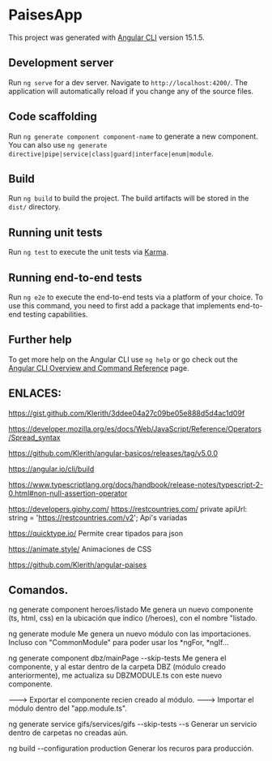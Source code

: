 # PaisesApp

This project was generated with [Angular CLI](https://github.com/angular/angular-cli) version 15.1.5.

## Development server

Run `ng serve` for a dev server. Navigate to `http://localhost:4200/`. The application will automatically reload if you change any of the source files.

## Code scaffolding

Run `ng generate component component-name` to generate a new component. You can also use `ng generate directive|pipe|service|class|guard|interface|enum|module`.

## Build

Run `ng build` to build the project. The build artifacts will be stored in the `dist/` directory.

## Running unit tests

Run `ng test` to execute the unit tests via [Karma](https://karma-runner.github.io).

## Running end-to-end tests

Run `ng e2e` to execute the end-to-end tests via a platform of your choice. To use this command, you need to first add a package that implements end-to-end testing capabilities.

## Further help

To get more help on the Angular CLI use `ng help` or go check out the [Angular CLI Overview and Command Reference](https://angular.io/cli) page.



## ENLACES:

https://gist.github.com/Klerith/3ddee04a27c09be05e888d5d4ac1d09f

https://developer.mozilla.org/es/docs/Web/JavaScript/Reference/Operators/Spread_syntax

https://github.com/Klerith/angular-basicos/releases/tag/v5.0.0

https://angular.io/cli/build

https://www.typescriptlang.org/docs/handbook/release-notes/typescript-2-0.html#non-null-assertion-operator

https://developers.giphy.com/
https://restcountries.com/                  private apiUrl: string = 'https://restcountries.com/v2';
  Api's variadas

https://quicktype.io/
  Permite crear tipados para json

https://animate.style/
  Animaciones de CSS

https://github.com/Klerith/angular-paises


## Comandos.

ng generate component heroes/listado
  Me genera un nuevo componente (ts, html, css) en la ubicación que indico (/heroes), con el nombre "listado.

ng generate module <nombre>
  Me genera un nuevo módulo con las importaciones. Incluso con "CommonModule" para poder usar los *ngFor, *ngIf...

ng generate component dbz/mainPage --skip-tests
  Me genera el componente, y al estar dentro de la carpeta DBZ (módulo creado anteriormente), me actualiza su DBZMODULE.ts con este nuevo componente.

  ---> Exportar el componente recien creado al módulo.
  ---> Importar el módulo dentro del "app.module.ts".

ng generate service gifs/services/gifs --skip-tests --s
  Generar un servicio dentro de carpetas no creadas aún.




ng build --configuration production
  Generar los recuros para producción.